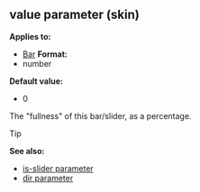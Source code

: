 ## value parameter (skin)

<!-- -->
**Applies to:**
+   [Bar](/ref/skin/control/bar.md) <!-- -->
**Format:**
+   number
<!-- -->
**Default value:**
+   0


The \"fullness\" of this bar/slider, as a percentage.

> [!TIP] 
> **See also:**
> +   [is-slider parameter](/ref/skin/param/is-slider.md) 
> +   [dir parameter](/ref/skin/param/dir.md) 